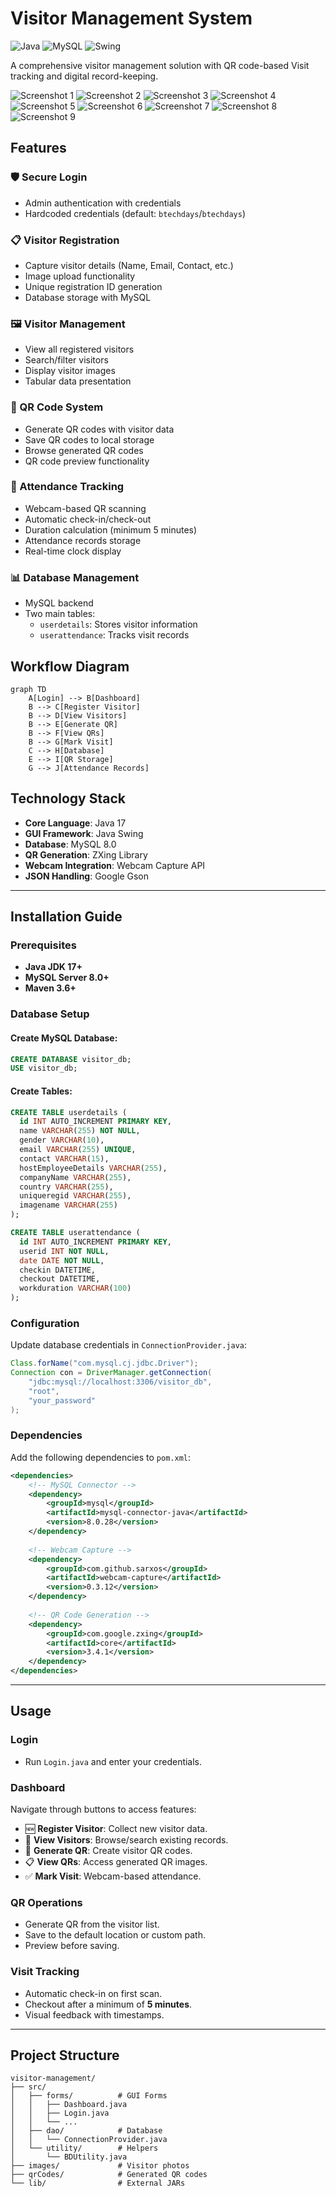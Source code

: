 # Visitor Management System

![Java](https://img.shields.io/badge/Java-17-blue)
![MySQL](https://img.shields.io/badge/MySQL-8.0-orange)
![Swing](https://img.shields.io/badge/GUI-Swing-yellowgreen)

A comprehensive visitor management solution with QR code-based Visit tracking and digital record-keeping.

![Screenshot 1](AS1.png)
![Screenshot 2](AS2.png)
![Screenshot 3](AS3.png)
![Screenshot 4](AS4.png)
![Screenshot 5](AS5.png)
![Screenshot 6](AS6.png)
![Screenshot 7](AS7.png)
![Screenshot 8](AS8.png)
![Screenshot 9](AS9.png)

## Features

### 🛡️ Secure Login
- Admin authentication with credentials
- Hardcoded credentials (default: `btechdays`/`btechdays`)

### 📋 Visitor Registration
- Capture visitor details (Name, Email, Contact, etc.)
- Image upload functionality
- Unique registration ID generation
- Database storage with MySQL

### 🖼️ Visitor Management
- View all registered visitors
- Search/filter visitors
- Display visitor images
- Tabular data presentation

### 🔳 QR Code System
- Generate QR codes with visitor data
- Save QR codes to local storage
- Browse generated QR codes
- QR code preview functionality

### 🎥 Attendance Tracking
- Webcam-based QR scanning
- Automatic check-in/check-out
- Duration calculation (minimum 5 minutes)
- Attendance records storage
- Real-time clock display

### 📊 Database Management
- MySQL backend
- Two main tables:
  - `userdetails`: Stores visitor information
  - `userattendance`: Tracks visit records

## Workflow Diagram

```mermaid
graph TD
    A[Login] --> B[Dashboard]
    B --> C[Register Visitor]
    B --> D[View Visitors]
    B --> E[Generate QR]
    B --> F[View QRs]
    B --> G[Mark Visit]
    C --> H[Database]
    E --> I[QR Storage]
    G --> J[Attendance Records]
```

## Technology Stack

- **Core Language**: Java 17
- **GUI Framework**: Java Swing
- **Database**: MySQL 8.0
- **QR Generation**: ZXing Library
- **Webcam Integration**: Webcam Capture API
- **JSON Handling**: Google Gson

---

## Installation Guide

### Prerequisites

- **Java JDK 17+**
- **MySQL Server 8.0+**
- **Maven 3.6+**

### Database Setup

#### Create MySQL Database:

```sql
CREATE DATABASE visitor_db;
USE visitor_db;
```

#### Create Tables:

```sql
CREATE TABLE userdetails (
  id INT AUTO_INCREMENT PRIMARY KEY,
  name VARCHAR(255) NOT NULL,
  gender VARCHAR(10),
  email VARCHAR(255) UNIQUE,
  contact VARCHAR(15),
  hostEmployeeDetails VARCHAR(255),
  companyName VARCHAR(255),
  country VARCHAR(255),
  uniqueregid VARCHAR(255),
  imagename VARCHAR(255)
);

CREATE TABLE userattendance (
  id INT AUTO_INCREMENT PRIMARY KEY,
  userid INT NOT NULL,
  date DATE NOT NULL,
  checkin DATETIME,
  checkout DATETIME,
  workduration VARCHAR(100)
);
```

### Configuration

Update database credentials in `ConnectionProvider.java`:

```java
Class.forName("com.mysql.cj.jdbc.Driver");
Connection con = DriverManager.getConnection(
    "jdbc:mysql://localhost:3306/visitor_db", 
    "root", 
    "your_password"
);
```

### Dependencies

Add the following dependencies to `pom.xml`:

```xml
<dependencies>
    <!-- MySQL Connector -->
    <dependency>
        <groupId>mysql</groupId>
        <artifactId>mysql-connector-java</artifactId>
        <version>8.0.28</version>
    </dependency>
    
    <!-- Webcam Capture -->
    <dependency>
        <groupId>com.github.sarxos</groupId>
        <artifactId>webcam-capture</artifactId>
        <version>0.3.12</version>
    </dependency>
    
    <!-- QR Code Generation -->
    <dependency>
        <groupId>com.google.zxing</groupId>
        <artifactId>core</artifactId>
        <version>3.4.1</version>
    </dependency>
</dependencies>
```

---

## Usage

### Login
- Run `Login.java` and enter your credentials.

### Dashboard
Navigate through buttons to access features:
- 🆕 **Register Visitor**: Collect new visitor data.
- 👀 **View Visitors**: Browse/search existing records.
- 🔳 **Generate QR**: Create visitor QR codes.
- 📋 **View QRs**: Access generated QR images.
- ✅ **Mark Visit**: Webcam-based attendance.

### QR Operations
- Generate QR from the visitor list.
- Save to the default location or custom path.
- Preview before saving.

### Visit Tracking
- Automatic check-in on first scan.
- Checkout after a minimum of **5 minutes**.
- Visual feedback with timestamps.

---

## Project Structure

```
visitor-management/
├── src/
│   ├── forms/          # GUI Forms
│   │   ├── Dashboard.java
│   │   ├── Login.java
│   │   └── ...         
│   ├── dao/            # Database
│   │   └── ConnectionProvider.java
│   └── utility/        # Helpers
│       └── BDUtility.java
├── images/             # Visitor photos
├── qrCodes/            # Generated QR codes
└── lib/                # External JARs
```
